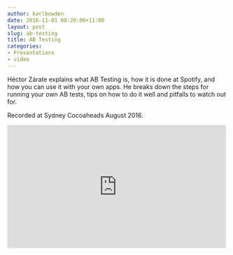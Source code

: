```yaml
---
author: karlbowden
date: 2016-11-01 08:20:00+11:00
layout: post
slug: ab-testing
title: AB Testing
categories:
- Presentations
- video
---
```


Héctor Zárate explains what AB Testing is, how it is done at Spotify, and how you can use it with your own apps. He breaks down the steps for running your own AB tests, tips on how to do it well and pitfalls to watch out for.

Recorded at Sydney Cocoaheads August 2016.

<div class="aspect-block aspect-block--16-by-9"><iframe src="https://player.vimeo.com/video/182628615?title=0&byline=0&portrait=0&color=ffffff" width="500" height="281" frameborder="0" webkitallowfullscreen mozallowfullscreen allowfullscreen></iframe></div>
